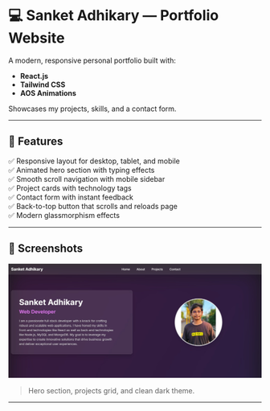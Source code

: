 # 💻 Sanket Adhikary — Portfolio Website

A modern, responsive personal portfolio built with:

- **React.js**
- **Tailwind CSS**
- **AOS Animations**

Showcases my projects, skills, and a contact form.

---

## 🚀 Features

✅ Responsive layout for desktop, tablet, and mobile  
✅ Animated hero section with typing effects  
✅ Smooth scroll navigation with mobile sidebar  
✅ Project cards with technology tags  
✅ Contact form with instant feedback  
✅ Back-to-top button that scrolls and reloads page  
✅ Modern glassmorphism effects

---

## 📸 Screenshots

![Screenshot](/project-2.jpg)

> Hero section, projects grid, and clean dark theme.

---

